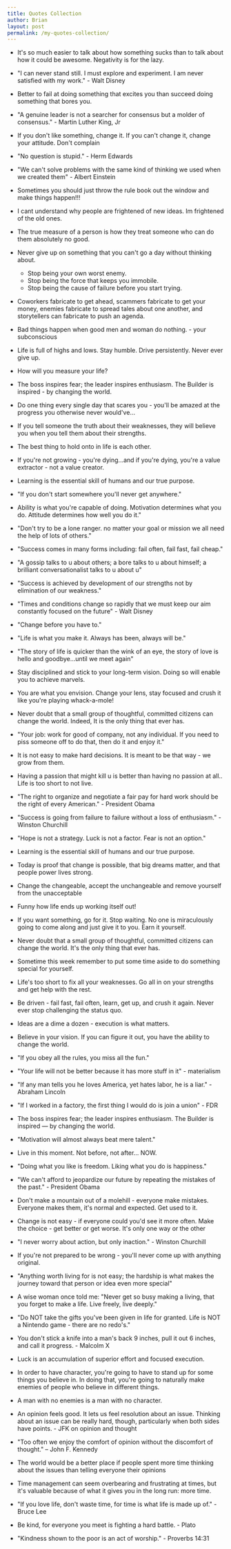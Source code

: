 ```yaml
---
title: Quotes Collection
author: Brian
layout: post
permalink: /my-quotes-collection/
---
```

- It's so much easier to talk about how something sucks than to talk about how it could be awesome. Negativity is for the lazy.

- "I can never stand still. I must explore and experiment. I am never satisfied with my work." - Walt Disney

- Better to fail at doing something that excites you than succeed doing something that bores you.

- "A genuine leader is not a searcher for consensus but a molder of consensus." - Martin Luther King, Jr 
 
 - If you don't like something, change it. If you can't change it, change your attitude. Don't complain 
 
- "No question is stupid." - Herm Edwards
 
- "We can't solve problems with the same kind of thinking we used when we created them" - Albert Einstein 
 
- Sometimes you should just throw the rule book out the window and make things happen!!! 
 
- I cant understand why people are frightened of new ideas. Im frightened of the old ones. 
 
- The true measure of a person is how they treat someone who can do them absolutely no good. 
 
- Never give up on something that you can't go a day without thinking about.
  * Stop being your own worst enemy.
  * Stop being the force that keeps you immobile.
  * Stop being the cause of failure before you start trying.

- Coworkers fabricate to get ahead, scammers fabricate to get your money, enemies fabricate to spread tales about one another, and storytellers can fabricate to push an agenda.  
 
- Bad things happen when good men and woman do nothing. - your subconscious  
 
- Life is full of highs and lows. Stay humble. Drive persistently. Never ever give up. 
 
- How will you measure your life? 
 
- The boss inspires fear; the leader inspires enthusiasm. The Builder is inspired - by changing the world.  
 
- Do one thing every single day that scares you - you'll be amazed at the progress you otherwise never would've...
 
- If you tell someone the truth about their weaknesses, they will believe you when you tell them about their strengths. 
 
- The best thing to hold onto in life is each other.
 
- If you're not growing - you're dying...and if you're dying, you're a value extractor - not a value creator. 
 
- Learning is the essential skill of humans and our true purpose. 
 
- "If you don't start somewhere you'll never get anywhere." 
 
- Ability is what you're capable of doing. Motivation determines what you do. Attitude determines how well you do it." 
 
- "Don't try to be a lone ranger. no matter your goal or mission we all need the help of lots of others." 
 
- "Success comes in many forms including: fail often, fail fast, fail cheap." 
 
- "A gossip talks to u about others; a bore talks to u about himself; a brilliant conversationalist talks to u about u" 
 
- "Success is achieved by development of our strengths not by elimination of our weakness."
 
- "Times and conditions change so rapidly that we must keep our aim constantly focused on the future" - Walt Disney 
 
- "Change before you have to."
 
- "Life is what you make it. Always has been, always will be." 
 
- "The story of life is quicker than the wink of an eye, the story of love is hello and goodbye...until we meet again"  
 
- Stay disciplined and stick to your long-term vision. Doing so will enable you to achieve marvels. 
 
- You are what you envision. Change your lens, stay focused and crush it like you're playing whack-a-mole! 
 
- Never doubt that a small group of thoughtful, committed citizens can change the world. Indeed, It is the only thing that ever has.
 
- "Your job: work for good of company, not any individual. If you need to piss someone off to do that, then do it and enjoy it." 
 
- It is not easy to make hard decisions. It is meant to be that way - we grow from them. 
 
- Having a passion that might kill u is better than having no passion at all.. Life is too short to not live. 
 
- "The right to organize and negotiate a fair pay for hard work should be the right of every American." - President Obama
 
- "Success is going from failure to failure without a loss of enthusiasm." - Winston Churchill 
 
- "Hope is not a strategy. Luck is not a factor. Fear is not an option."
 
- Learning is the essential skill of humans and our true purpose. 
 
- Today is proof that change is possible, that big dreams matter, and that people power lives strong. 

- Change the changeable, accept the unchangeable and remove yourself from the unacceptable 

- Funny how life ends up working itself out!

- If you want something, go for it. Stop waiting. No one is miraculously going to come along and just give it to you. Earn it yourself.

- Never doubt that a small group of thoughtful, committed citizens can change the world. It's the only thing that ever has. 

- Sometime this week remember to put some time aside to do something special for yourself.

- Life's too short to fix all your weaknesses. Go all in on your strengths and get help with the rest.

- Be driven - fail fast, fail often, learn, get up, and crush it again. Never ever stop challenging the status quo.

- Ideas are a dime a dozen - execution is what matters.  

- Believe in your vision. If you can figure it out, you have the ability to change the world.

- "If you obey all the rules, you miss all the fun."

- "Your life will not be better because it has more stuff in it" - materialism

- "If any man tells you he loves America, yet hates labor, he is a liar." - Abraham Lincoln

- "If I worked in a factory, the first thing I would do is join a union" - FDR

- The boss inspires fear; the leader inspires enthusiasm. The Builder is inspired — by changing the world.

- "Motivation will almost always beat mere talent." 

- Live in this moment. Not before, not after... NOW.

- "Doing what you like is freedom. Liking what you do is happiness." 

- "We can't afford to jeopardize our future by repeating the mistakes of the past." - President Obama

- Don't make a mountain out of a molehill - everyone make mistakes. Everyone makes them, it's normal and expected. Get used to it.

- Change is not easy - if everyone could you'd see it more often. Make the choice - get better or get worse. It's only one way or the other

- "I never worry about action, but only inaction." - Winston Churchill

- If you're not prepared to be wrong - you'll never come up with anything original.

- "Anything worth living for is not easy; the hardship is what makes the journey toward that person or idea even more special"

- A wise woman once told me: "Never get so busy making a living, that you forget to make a life. Live freely, live deeply."

- "Do NOT take the gifts you've been given in life for granted. Life is NOT a Nintendo game - there are no redo's."

- You don't stick a knife into a man's back 9 inches, pull it out 6 inches, and call it progress. - Malcolm X

- Luck is an accumulation of superior effort and focused execution.

-  In order to have character, you're going to have to stand up for some things you believe in. In doing that, you're going to naturally make enemies of people who believe in different things.

- A man with no enemies is a man with no character.

- An opinion feels good. It lets us feel resolution about an issue. Thinking about an issue can be really hard, though, particularly when both sides have points. - JFK on opinion and thought

- "Too often we enjoy the comfort of opinion without the discomfort of thought." – John F. Kennedy

- The world would be a better place if people spent more time thinking about the issues than telling everyone their opinions

- Time management can seem overbearing and frustrating at times, but it's valuable because of what it gives you in the long run: more time.

- "If you love life, don't waste time, for time is what life is made up of." - Bruce Lee

- Be kind, for everyone you meet is fighting a hard battle. - Plato

- "Kindness shown to the poor is an act of worship." - Proverbs 14:31
